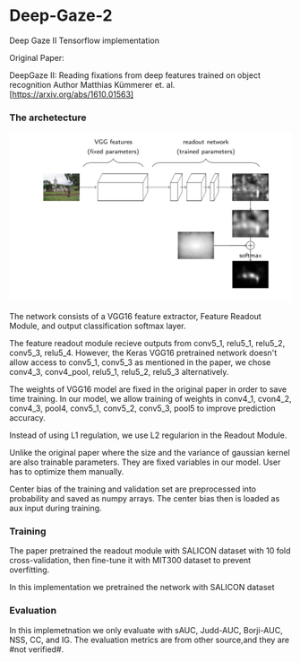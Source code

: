 # Deep-Gaze-2
Deep Gaze II Tensorflow implementation 

Original Paper:

DeepGaze II: Reading fixations from deep features trained on object recognition 
Author Matthias Kümmerer et. al. [https://arxiv.org/abs/1610.01563]

### The archetecture

![Network Archetecture](https://github.com/Po-Hsuan-Huang/Deep-Gaze-2/blob/master/ReadMe_imgs/arche.png)

The network consists of a VGG16 feature extractor, Feature Readout Module, and output classification softmax layer.

The feature readout module recieve outputs from conv5_1, relu5_1, relu5_2, conv5_3, relu5_4. However, the Keras VGG16 pretrained network doesn't allow access to conv5_1, conv5_3 as mentioned in the paper, we chose conv4_3, conv4_pool, relu5_1, relu5_2, relu5_3 alternatively.  

The weights of VGG16 model are fixed in the original paper in order to save time training. In our model, we allow training of weights in conv4_1, cvon4_2, conv4_3, pool4, conv5_1, conv5_2, conv5_3, pool5 to improve prediction accuracy.

Instead of using L1 regulation, we use L2 regularion in the Readout Module.

Unlike the original paper where the size and the variance of gaussian kernel are also trainable parameters. They are fixed variables in our model. User has to optimize them manually. 

Center bias of the training and validation set are preprocessed into probability and saved as numpy arrays. The center bias then is loaded as aux input during training.

### Training

The paper pretrained the readout module with SALICON dataset with 10 fold cross-validation, then fine-tune it with MIT300 dataset to prevent overfitting. 

In this implementation we pretrained the network with SALICON dataset

### Evaluation

In this implemetnation we only evaluate with sAUC, Judd-AUC, Borji-AUC, NSS, CC, and IG. The evaluation metrics are from other source,and they are #not verified#.


